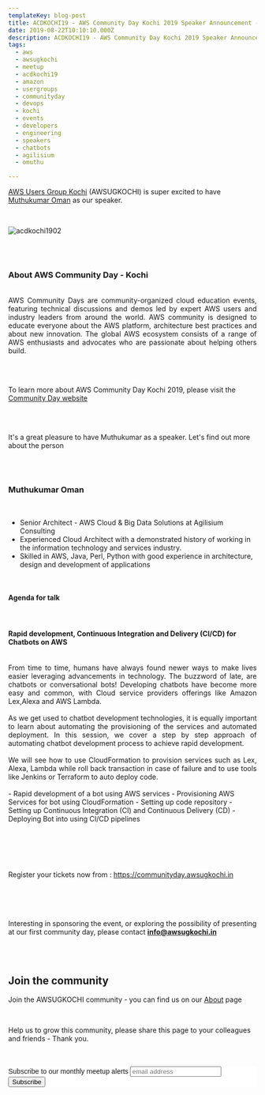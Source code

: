 ```yaml
---
templateKey: blog-post
title: ACDKOCHI19 - AWS Community Day Kochi 2019 Speaker Announcement - Muthukumar Oman
date: 2019-08-22T10:10:10.000Z
description: ACDKOCHI19 - AWS Community Day Kochi 2019 Speaker Announcement -  Muthukumar Oman
tags:
  - aws
  - awsugkochi
  - meetup
  - acdkochi19
  - amazon
  - usergroups
  - communityday
  - devops
  - kochi
  - events
  - developers
  - engineering
  - speakers
  - chatbots
  - agilisium
  - omuthu

---
```


[AWS Users Group Kochi](https://awsugkochi.in) (AWSUGKOCHI) is super excited to have [Muthukumar Oman](https://www.linkedin.com/in/omuthu/) as our speaker.

<br>

![acdkochi1902](/img/awsugkochi-acdkochi19-speaker-muthu.png)


<br> 
<br>

<h3> About AWS Community Day - Kochi </h3>

<br>
<div style="text-align: justify">
AWS Community Days are community-organized cloud education events, featuring technical discussions and demos led by expert AWS users and industry leaders from around the world. AWS community is designed to educate everyone about the AWS platform, architecture best practices and about new innovation. The global AWS ecosystem consists of a range of AWS enthusiasts and advocates who are passionate about helping others build.
</div>

<br> <br> 

To learn more about AWS Community Day Kochi 2019, please visit the [Community Day website](https://communityday.awsugkochi.in)


<br> <br> 

It's a great pleasure to have Muthukumar as a speaker. Let's find out more about the person

<br> <br> 

<h3> Muthukumar Oman </h3>

<br>

- Senior Architect - AWS Cloud & Big Data Solutions at Agilisium Consulting
- Experienced Cloud Architect with a demonstrated history of working in the information technology and services industry. 
- Skilled in AWS, Java, Perl, Python with good experience in architecture, design and development of applications 


<br>

<h4> Agenda for talk </h4>
<br>
<h4> Rapid development, Continuous Integration and Delivery (CI/CD) for Chatbots on AWS </h4>
<br>

<div style="text-align: justify">
From time to time, humans have always found newer ways to make lives easier leveraging advancements in technology. The buzzword of late, are chatbots or conversational bots! 
Developing chatbots have become more easy and common, with Cloud service providers offerings like Amazon Lex,Alexa and AWS Lambda.
</div>
<br>
<div style="text-align: justify">
As we get used to chatbot development technologies, it is equally important to learn about automating the provisioning of the services and automated deployment. In this session, we cover a step by step approach of automating chatbot development process to achieve rapid development.
</div>
<br>
<div style="text-align: justify">
We will see how to use CloudFormation to provision services such as Lex, Alexa, Lambda while roll back transaction in case of failure and to use tools like Jenkins or Terraform to auto deploy code.
</div>
<br>
- Rapid development of a bot using AWS services
- Provisioning AWS Services for bot using CloudFormation
- Setting up code repository
- Setting up Continuous Integration (CI) and Continuous Delivery (CD)
- Deploying Bot into using CI/CD pipelines

<br> <br> <br> <br>

Register your tickets now from : https://communityday.awsugkochi.in

<br> <br> <br> <br>
Interesting in sponsoring the event, or exploring the possibility of presenting at our first community day, please contact **info@awsugkochi.in**


<br> <br>

## Join the community

Join the AWSUGKOCHI community - you can find us on our [About](https://awsugkochi.in/about) page

<br> 

Help us to grow this community, please share this page to your colleagues and friends - Thank you.

<br>
<br>

<!-- Begin Mailchimp Signup Form -->
<link href="//cdn-images.mailchimp.com/embedcode/slim-10_7.css" rel="stylesheet" type="text/css">
<style type="text/css">
	#mc_embed_signup{background:#fff; clear:left; font:14px Helvetica,Arial,sans-serif; }
	/* Add your own Mailchimp form style overrides in your site stylesheet or in this style block.
	   We recommend moving this block and the preceding CSS link to the HEAD of your HTML file. */
</style>
<div id="mc_embed_signup">
<form action="https://awsugkochi.us20.list-manage.com/subscribe/post?u=b4c4469413422365d2a2e5cf6&amp;id=d4837b9a16" method="post" id="mc-embedded-subscribe-form" name="mc-embedded-subscribe-form" class="validate" target="_blank" novalidate>
    <div id="mc_embed_signup_scroll">
	<label for="mce-EMAIL">Subscribe to our monthly meetup alerts</label>
	<input type="email" value="" name="EMAIL" class="email" id="mce-EMAIL" placeholder="email address" required>
    <!-- real people should not fill this in and expect good things - do not remove this or risk form bot signups-->
    <div style="position: absolute; left: -5000px;" aria-hidden="true"><input type="text" name="b_b4c4469413422365d2a2e5cf6_d4837b9a16" tabindex="-1" value=""></div>
    <div class="clear"><input type="submit" value="Subscribe" name="subscribe" id="mc-embedded-subscribe" class="button"></div>
    </div>
</form>
</div>

<!--End mc_embed_signup-->

